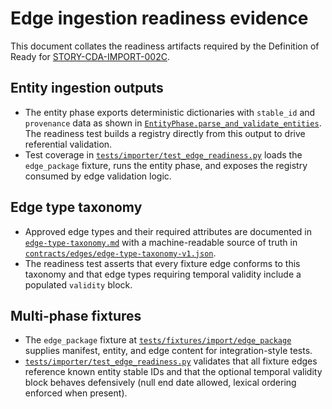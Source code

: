 # Edge ingestion readiness evidence

This document collates the readiness artifacts required by the Definition of Ready for
[STORY-CDA-IMPORT-002C](../stories/STORY-CDA-IMPORT-002C-edge-ingestion.md).

## Entity ingestion outputs
- The entity phase exports deterministic dictionaries with `stable_id` and `provenance` data as shown in
  [`EntityPhase.parse_and_validate_entities`](../../../src/Adventorator/importer.py). The readiness test builds a registry directly
  from this output to drive referential validation.
- Test coverage in [`tests/importer/test_edge_readiness.py`](../../../tests/importer/test_edge_readiness.py) loads the
  `edge_package` fixture, runs the entity phase, and exposes the registry consumed by edge validation logic.

## Edge type taxonomy
- Approved edge types and their required attributes are documented in
  [`edge-type-taxonomy.md`](./edge-type-taxonomy.md) with a machine-readable source of truth in
  [`contracts/edges/edge-type-taxonomy-v1.json`](../../../contracts/edges/edge-type-taxonomy-v1.json).
- The readiness test asserts that every fixture edge conforms to this taxonomy and that edge types requiring temporal validity
  include a populated `validity` block.

## Multi-phase fixtures
- The `edge_package` fixture at [`tests/fixtures/import/edge_package`](../../../tests/fixtures/import/edge_package/README.md)
  supplies manifest, entity, and edge content for integration-style tests.
- [`tests/importer/test_edge_readiness.py`](../../../tests/importer/test_edge_readiness.py) validates that all fixture edges reference known entity stable IDs and that the
  optional temporal validity block behaves defensively (null end date allowed, lexical ordering enforced when present).
